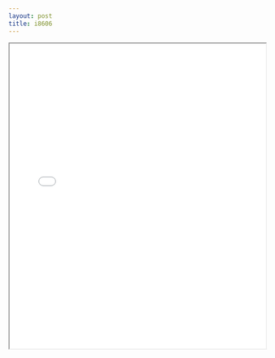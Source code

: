 ```yaml
---
layout: post
title: i8606
---
```


<div class="pdf-container">
<iframe src="/ea/assets/pdfs/pubs.n.ins/i8606.pdf" height="600" width="100%" allowFullScreen="true"></iframe>
</div>

